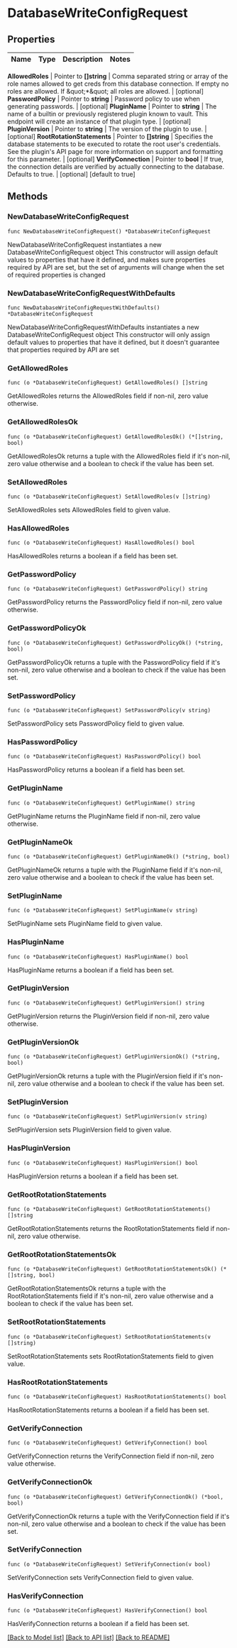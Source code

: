 # DatabaseWriteConfigRequest


## Properties

Name | Type | Description | Notes
------------ | ------------- | ------------- | -------------


**AllowedRoles** | Pointer to **[]string** | Comma separated string or array of the role names allowed to get creds from this database connection. If empty no roles are allowed. If \&quot;*\&quot; all roles are allowed. | [optional] 
**PasswordPolicy** | Pointer to **string** | Password policy to use when generating passwords. | [optional] 
**PluginName** | Pointer to **string** | The name of a builtin or previously registered plugin known to vault. This endpoint will create an instance of that plugin type. | [optional] 
**PluginVersion** | Pointer to **string** | The version of the plugin to use. | [optional] 
**RootRotationStatements** | Pointer to **[]string** | Specifies the database statements to be executed to rotate the root user&#x27;s credentials. See the plugin&#x27;s API page for more information on support and formatting for this parameter. | [optional] 
**VerifyConnection** | Pointer to **bool** | If true, the connection details are verified by actually connecting to the database. Defaults to true. | [optional] [default to true]



## Methods


### NewDatabaseWriteConfigRequest

`func NewDatabaseWriteConfigRequest() *DatabaseWriteConfigRequest`

NewDatabaseWriteConfigRequest instantiates a new DatabaseWriteConfigRequest object
This constructor will assign default values to properties that have it defined,
and makes sure properties required by API are set, but the set of arguments
will change when the set of required properties is changed

### NewDatabaseWriteConfigRequestWithDefaults

`func NewDatabaseWriteConfigRequestWithDefaults() *DatabaseWriteConfigRequest`

NewDatabaseWriteConfigRequestWithDefaults instantiates a new DatabaseWriteConfigRequest object
This constructor will only assign default values to properties that have it defined,
but it doesn't guarantee that properties required by API are set


### GetAllowedRoles

`func (o *DatabaseWriteConfigRequest) GetAllowedRoles() []string`

GetAllowedRoles returns the AllowedRoles field if non-nil, zero value otherwise.

### GetAllowedRolesOk

`func (o *DatabaseWriteConfigRequest) GetAllowedRolesOk() (*[]string, bool)`

GetAllowedRolesOk returns a tuple with the AllowedRoles field if it's non-nil, zero value otherwise
and a boolean to check if the value has been set.

### SetAllowedRoles

`func (o *DatabaseWriteConfigRequest) SetAllowedRoles(v []string)`

SetAllowedRoles sets AllowedRoles field to given value.


### HasAllowedRoles

`func (o *DatabaseWriteConfigRequest) HasAllowedRoles() bool`

HasAllowedRoles returns a boolean if a field has been set.




### GetPasswordPolicy

`func (o *DatabaseWriteConfigRequest) GetPasswordPolicy() string`

GetPasswordPolicy returns the PasswordPolicy field if non-nil, zero value otherwise.

### GetPasswordPolicyOk

`func (o *DatabaseWriteConfigRequest) GetPasswordPolicyOk() (*string, bool)`

GetPasswordPolicyOk returns a tuple with the PasswordPolicy field if it's non-nil, zero value otherwise
and a boolean to check if the value has been set.

### SetPasswordPolicy

`func (o *DatabaseWriteConfigRequest) SetPasswordPolicy(v string)`

SetPasswordPolicy sets PasswordPolicy field to given value.


### HasPasswordPolicy

`func (o *DatabaseWriteConfigRequest) HasPasswordPolicy() bool`

HasPasswordPolicy returns a boolean if a field has been set.




### GetPluginName

`func (o *DatabaseWriteConfigRequest) GetPluginName() string`

GetPluginName returns the PluginName field if non-nil, zero value otherwise.

### GetPluginNameOk

`func (o *DatabaseWriteConfigRequest) GetPluginNameOk() (*string, bool)`

GetPluginNameOk returns a tuple with the PluginName field if it's non-nil, zero value otherwise
and a boolean to check if the value has been set.

### SetPluginName

`func (o *DatabaseWriteConfigRequest) SetPluginName(v string)`

SetPluginName sets PluginName field to given value.


### HasPluginName

`func (o *DatabaseWriteConfigRequest) HasPluginName() bool`

HasPluginName returns a boolean if a field has been set.




### GetPluginVersion

`func (o *DatabaseWriteConfigRequest) GetPluginVersion() string`

GetPluginVersion returns the PluginVersion field if non-nil, zero value otherwise.

### GetPluginVersionOk

`func (o *DatabaseWriteConfigRequest) GetPluginVersionOk() (*string, bool)`

GetPluginVersionOk returns a tuple with the PluginVersion field if it's non-nil, zero value otherwise
and a boolean to check if the value has been set.

### SetPluginVersion

`func (o *DatabaseWriteConfigRequest) SetPluginVersion(v string)`

SetPluginVersion sets PluginVersion field to given value.


### HasPluginVersion

`func (o *DatabaseWriteConfigRequest) HasPluginVersion() bool`

HasPluginVersion returns a boolean if a field has been set.




### GetRootRotationStatements

`func (o *DatabaseWriteConfigRequest) GetRootRotationStatements() []string`

GetRootRotationStatements returns the RootRotationStatements field if non-nil, zero value otherwise.

### GetRootRotationStatementsOk

`func (o *DatabaseWriteConfigRequest) GetRootRotationStatementsOk() (*[]string, bool)`

GetRootRotationStatementsOk returns a tuple with the RootRotationStatements field if it's non-nil, zero value otherwise
and a boolean to check if the value has been set.

### SetRootRotationStatements

`func (o *DatabaseWriteConfigRequest) SetRootRotationStatements(v []string)`

SetRootRotationStatements sets RootRotationStatements field to given value.


### HasRootRotationStatements

`func (o *DatabaseWriteConfigRequest) HasRootRotationStatements() bool`

HasRootRotationStatements returns a boolean if a field has been set.




### GetVerifyConnection

`func (o *DatabaseWriteConfigRequest) GetVerifyConnection() bool`

GetVerifyConnection returns the VerifyConnection field if non-nil, zero value otherwise.

### GetVerifyConnectionOk

`func (o *DatabaseWriteConfigRequest) GetVerifyConnectionOk() (*bool, bool)`

GetVerifyConnectionOk returns a tuple with the VerifyConnection field if it's non-nil, zero value otherwise
and a boolean to check if the value has been set.

### SetVerifyConnection

`func (o *DatabaseWriteConfigRequest) SetVerifyConnection(v bool)`

SetVerifyConnection sets VerifyConnection field to given value.


### HasVerifyConnection

`func (o *DatabaseWriteConfigRequest) HasVerifyConnection() bool`

HasVerifyConnection returns a boolean if a field has been set.









[[Back to Model list]](../README.md#documentation-for-models) [[Back to API list]](../README.md#documentation-for-api-endpoints) [[Back to README]](../README.md)


